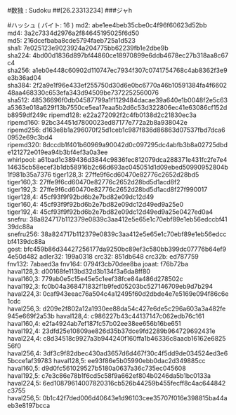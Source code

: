 #数独 : Sudoku
##[26.23313234]
###ジャh

#ハッシュ ( バイト: 16 )
md2: abe1ee4beb35cbe0c4f96f60623d52bb
md4: 3a2c7334d2976a2f84645195025f6d50
md5: 216dcefbaba8cde5794faeb725a1d523
sha1: 7e025123e9023924a204775bb62239fb1e2dbe9b
sha224: 4bd00d1836d897bf44860ce18970899e6ddb4678ec27b318aa8c67c4
sha256: a1eb0e448c60902d110747ec7934f307c0741754768c4ab8362f3e9e3b36ad04
sha384: 2f2a9e1f96e433ef255750d30d6e0bc6770a46b10591384fa4f660248aa468330c653efa343d94509be7372252560076
sha512: 48536696f0db04587799a1f1129484dacae39a640e1b0048f2e5c63a5363e018a629f13b7550ce5ea17eaa5b2d6c53d322806ec41e63086cf152db8959df249c
ripemd128: e22a272092f2c4fb0138d2c21830ec3a
ripemd160: 92bc34451d7800023ed87177e772a2b8a938042e
ripemd256: d163e8b1a296070f25d1ceb1c987f836d86863d07537fbd7dca60952e69c3bd4
ripemd320: 8dccdb1f401b60969a90042d0c097295dc4abfb3b8a02725dbde121272e019ea94b3bf4ef3a0a3ee
whirlpool: a61bad1c389436d3844c9836fec812079dca288371e431fc2fe7e414635cb58ecef3b1db58916b2c66d693ac045051d1d09ebed50990952804b1f981b35a7376
tiger128,3: 27ffe9f6cd60470e82776c2652d28bd5
tiger160,3: 27ffe9f6cd60470e82776c2652d28bd5d1acd8f2
tiger192,3: 27ffe9f6cd60470e82776c2652d28bd5d1acd8f27f990017
tiger128,4: 45cf93f9f92bd6b2e7bd82e09dc12d49
tiger160,4: 45cf93f9f92bd6b2e7bd82e09dc12d49ed9a25e0
tiger192,4: 45cf93f9f92bd6b2e7bd82e09dc12d49ed9a25e0427ed0a4
snefru: 38a824717b112379e0839c3aa412e5e65e1c70ebf89e1eb56edccbf4139dc88a
snefru256: 38a824717b112379e0839c3aa412e5e65e1c70ebf89e1eb56edccbf4139dc88a
gost: bfc459b86d34427256177da9250bc89ef3c580bb399dc07776b64ef94e50d482
adler32: 199a0318
crc32: 851db648
crc32b: ed787759
fnv132: 7abaed3a
fnv164: 0794f3cb70dee8ba
joaat: f76b72ba
haval128,3: d00168fe113bd32d3b134f3a6da8ff80
haval160,3: 779ab0e5c15e45e5c1eef38fce84a486d278502c
haval192,3: fc0b04a368471832f1b9fed05203bc527146709eb9d7b294
haval224,3: 0caf943eeac76a504c4a12495f60d2dbde4e7e5169e094f86c6e1cdc
haval256,3: d209e2f802a12a1930ee88da54c427e6de5c296a603a3a482fe945e669f2a53b
haval128,4: c986227b43c44137147c062edb76c161
haval160,4: e2fa4924ab7ef187fc57b02ee38ee656b16be651
haval192,4: 23dfd25e10809ae826d35b37dce9fd2289b964729692431e
haval224,4: c8d34518c9927a3b944240f160ffa1b46336c8aacb16162e682556f0
haval256,4: 3df3c9f82dbec430ad3657d6d467f30c4f5dd9de034524ed3e65bcce1af39783
haval128,5: ee93f86e5b05990ebb0dac2d349885cc
haval160,5: d9d0fc561029527b5180a0637a36c735ec045608
haval192,5: c7e3c86e78b1f6cd5c58f9a662ef804b0246da5b1bc0133a
haval224,5: 6ed10879614007820316cb526b44259b455fecff8c4ac644842c3755
haval256,5: 0b1c42f7ded006d40643e1d96103cee35707f016e398815ba44aeb3e8197bcca
